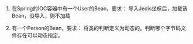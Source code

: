 1. 在Spring的IOC容器中有一个User的Bean，要求：
   导入Jedis坐标后，加载该Bean，没导入，则不加载


2. 有一个Person的Bean，要求：
   将类的判断定义为动态的。判断哪个字节码文件存在可以动态指定。